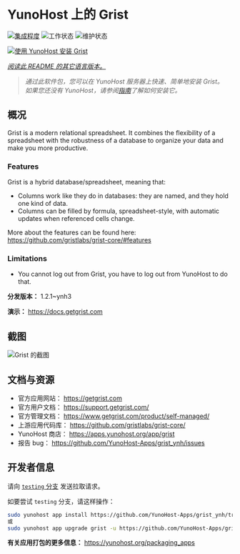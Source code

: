 <!--
注意：此 README 由 <https://github.com/YunoHost/apps/tree/master/tools/readme_generator> 自动生成
请勿手动编辑。
-->

# YunoHost 上的 Grist

[![集成程度](https://dash.yunohost.org/integration/grist.svg)](https://ci-apps.yunohost.org/ci/apps/grist/) ![工作状态](https://ci-apps.yunohost.org/ci/badges/grist.status.svg) ![维护状态](https://ci-apps.yunohost.org/ci/badges/grist.maintain.svg)

[![使用 YunoHost 安装 Grist](https://install-app.yunohost.org/install-with-yunohost.svg)](https://install-app.yunohost.org/?app=grist)

*[阅读此 README 的其它语言版本。](./ALL_README.md)*

> *通过此软件包，您可以在 YunoHost 服务器上快速、简单地安装 Grist。*  
> *如果您还没有 YunoHost，请参阅[指南](https://yunohost.org/install)了解如何安装它。*

## 概况

Grist is a modern relational spreadsheet. It combines the flexibility of a spreadsheet with the robustness of a database to organize your data and make you more productive.

### Features

Grist is a hybrid database/spreadsheet, meaning that:

- Columns work like they do in databases: they are named, and they hold one kind of data.
- Columns can be filled by formula, spreadsheet-style, with automatic updates when referenced cells change.

More about the features can be found here: <https://github.com/gristlabs/grist-core/#features>

### Limitations

- You cannot log out from Grist, you have to log out from YunoHost to do that.


**分发版本：** 1.2.1~ynh3

**演示：** <https://docs.getgrist.com>

## 截图

![Grist 的截图](./doc/screenshots/grist.jpg)

## 文档与资源

- 官方应用网站： <https://getgrist.com>
- 官方用户文档： <https://support.getgrist.com/>
- 官方管理文档： <https://www.getgrist.com/product/self-managed/>
- 上游应用代码库： <https://github.com/gristlabs/grist-core/>
- YunoHost 商店： <https://apps.yunohost.org/app/grist>
- 报告 bug： <https://github.com/YunoHost-Apps/grist_ynh/issues>

## 开发者信息

请向 [`testing` 分支](https://github.com/YunoHost-Apps/grist_ynh/tree/testing) 发送拉取请求。

如要尝试 `testing` 分支，请这样操作：

```bash
sudo yunohost app install https://github.com/YunoHost-Apps/grist_ynh/tree/testing --debug
或
sudo yunohost app upgrade grist -u https://github.com/YunoHost-Apps/grist_ynh/tree/testing --debug
```

**有关应用打包的更多信息：** <https://yunohost.org/packaging_apps>
